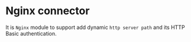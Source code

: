 # Nginx connector

It is `Nginx` module to support add dynamic `http server path` and its HTTP Basic authentication.
